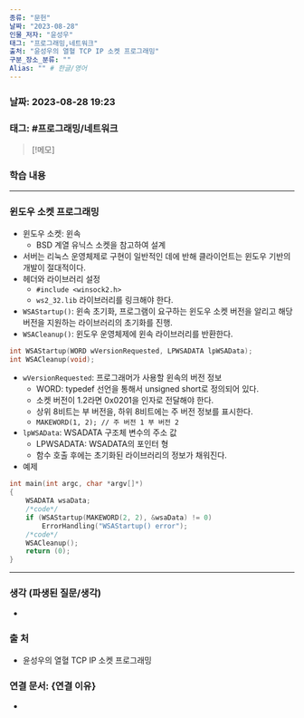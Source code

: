 ```yaml
---
종류: "문헌"
날짜: "2023-08-28"
인물_저자: "윤성우"
태그: "프로그래밍,네트워크"
출처: "윤성우의 열혈 TCP IP 소켓 프로그래밍"
구분_장소_분류: ""
Alias: "" # 한글/영어
---
```


### 날짜: 2023-08-28 19:23
### 태그: #프로그래밍/네트워크

>[!메모]
> 

### 학습 내용
---
### 윈도우 소켓 프로그래밍
- 윈도우 소켓: 윈속
	- BSD 계열 유닉스 소켓을 참고하여 설계
- 서버는 리눅스 운영체제로 구현이 일반적인 데에 반해 클라이언트는 윈도우 기반의 개발이 절대적이다.
- 헤더와 라이브러리 설정
	- `#include <winsock2.h>`
	- `ws2_32.lib` 라이브러리를 링크해야 한다.
- `WSAStartup()`: 윈속 초기화, 프로그램이 요구하는 윈도우 소켓 버전을 알리고 해당 버전을 지원하는 라이브러리의 초기화를 진행.
- `WSACleanup()`: 윈도우 운영체제에 윈속 라이브러리를 반환한다.
```c++
int WSAStartup(WORD wVersionRequested, LPWSADATA lpWSAData);
int WSACleanup(void);
```
- `wVersionRequested`: 프로그래머가 사용할 윈속의 버전 정보
	- WORD: typedef 선언을 통해서 unsigned short로 정의되어 있다.
	- 소켓 버전이 1.2라면 0x0201을 인자로 전달해야 한다.
	- 상위 8비트는 부 버전을, 하위 8비트에는 주 버전 정보를 표시한다.
	- `MAKEWORD(1, 2); // 주 버전 1 부 버전 2`
- `lpWSAData`: WSADATA 구조체 변수의 주소 값
	- LPWSADATA: WSADATA의 포인터 형
	- 함수 호출 후에는 초기화된 라이브러리의 정보가 채워진다. 
- 예제
```c++
int main(int argc, char *argv[]*)
{
	WSADATA wsaData;
	/*code*/
	if (WSAStartup(MAKEWORD(2, 2), &wsaData) != 0)
		ErrorHandling("WSAStartup() error");
	/*code*/
	WSACleanup();
	return (0);
}
```
---
### 생각 (파생된 질문/생각)
- 
### 출 처
- 윤성우의 열혈 TCP IP 소켓 프로그래밍

### 연결 문서: {연결 이유}
- 